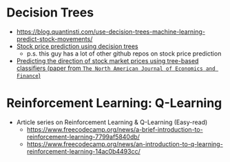# Decision Trees
* https://blog.quantinsti.com/use-decision-trees-machine-learning-predict-stock-movements/
* [Stock price prediction using decision trees](https://github.com/Csun1992/Decision-Tree-Stock-Prediction)
  * p.s. this guy has a lot of other github repos on stock price prediction
* [Predicting the direction of stock market prices using tree-based classifiers (paper from `The North American Journal of Economics and Finance`)](https://astrirg.org/resources/stock-direction-prediction.pdf)

# Reinforcement Learning: Q-Learning
* Article series on Reinforcement Learning & Q-Learning (Easy-read)
  * https://www.freecodecamp.org/news/a-brief-introduction-to-reinforcement-learning-7799af5840db/
  * https://www.freecodecamp.org/news/an-introduction-to-q-learning-reinforcement-learning-14ac0b4493cc/
